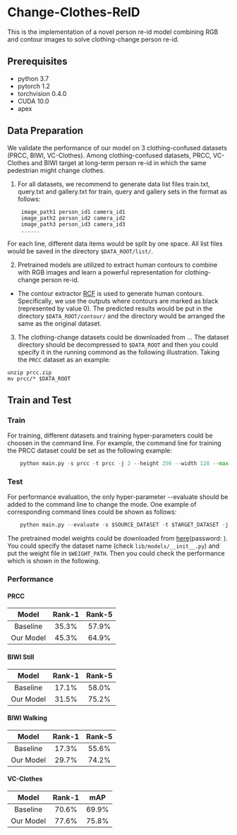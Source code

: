 # Change-Clothes-ReID

This is the implementation of a novel person re-id model combining RGB and contour images to solve clothing-change person re-id. 

## Prerequisites

- python 3.7
- pytorch 1.2
- torchvision 0.4.0
- CUDA 10.0
- apex

## Data Preparation

We validate the performance of our model on 3 clothing-confused datasets (PRCC, BIWI, VC-Clothes). Among clothing-confused datasets, PRCC, VC-Clothes and BIWI target at long-term person re-id in which the same pedestrian might change clothes.

1. For all datasets, we recommend to generate data list files train.txt, query.txt and gallery.txt for train, query and gallery sets in the format as follows:

        image_path1 person_id1 camera_id1
        image_path2 person_id2 camera_id2
        image_path3 person_id3 camera_id3
        ......

 For each line, different data items would be split by one space. All list files would be saved in the directory `$DATA_ROOT/list/`.

2. Pretrained models are utilized to extract human contours to combine with RGB images and learn a powerful representation for clothing-change person re-id.

- The contour extractor [RCF](https://github.com/yun-liu/rcf) is used to generate human contours. Specifically, we use the outputs where contours are marked as black (represented by value 0). The predicted results would be put in the directory `$DATA_ROOT/contour/` and the directory would be arranged the same as the original dataset.

3. The clothing-change datasets could be downloaded from ... The dataset directory should be decompressed to `$DATA_ROOT` and then you could specify it in the running commond as the following illustration. Taking the `PRCC` dataset as an example:
```Shell
unzip prcc.zip
mv prcc/* $DATA_ROOT

```

## Train and Test

### Train

For training, different datasets and training hyper-parameters could be choosen in the command line. For example, the command line for training  the PRCC dataset could be set as the following example:
```Python
    python main.py -s prcc -t prcc -j 2 --height 256 --width 128 --max-epoch 80 --batch-size 64 -a baseline --save-dir $SAVE_DIR --root $DATA_ROOT --gpu-devices $GPU_ID --transforms random_flip random_crop --dist-metric cosine --lr $LR --optim $OPTIMIZER
```
### Test

For performance evaluation, the only hyper-parameter --evaluate should be added to the command line to change the mode. One example of corresponding command lines could be shown as follows:
```Python
    python main.py --evaluate -s $SOURCE_DATASET -t $TARGET_DATASET -j 2 --height 256 --width 128 --batch-size 64 -a $MODEL_NAME --save-dir $SAVE_DIR --root $DATA_ROOT --gpu-devices $GPU_ID --dist-metric cosine --load-weights $WEIGHT_PATH
```
The pretrained model weights could be downloaded from [here]()(password: ). You could specify the dataset name (check `lib/models/__init__.py`) and put the weight file in `$WEIGHT_PATH`. Then you could check the performance which is shown in the following.  

### Performance
#### PRCC
|Model| Rank-1 | Rank-5 |
|  :----:  |  :----:  | :----:  |
| Baseline  | 35.3% | 57.9%|
| Our Model  | 45.3% | 64.9%|

#### BIWI Still
|Model| Rank-1 | Rank-5 |
|  :----:  |  :----:  | :----:  |
| Baseline  | 17.1% | 58.0%|
| Our Model  | 31.5% | 75.2%|

#### BIWI Walking
|Model| Rank-1 | Rank-5 |
|  :----:  |  :----:  | :----:  |
| Baseline  | 17.3% | 55.6%|
| Our Model  | 29.7% | 74.2%|

#### VC-Clothes
|Model| Rank-1 | mAP |
|  :----:  |  :----:  | :----:  |
| Baseline  | 70.6% | 69.9%|
| Our Model  | 77.6% | 75.8%|
 
